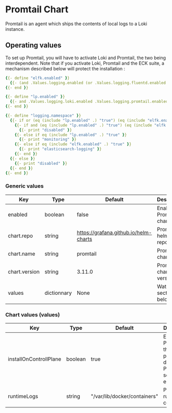 # Promtail Chart

Promtail is an agent which ships the contents of local logs to a Loki instance.

## Operating values

To set up Promtail, you will have to activate Loki and Promtail, the two being interdependent. Note that if you activate Loki, Promtail and the ECK suite, a mechanism described below will protect the installation :

```yaml
{{- define "elfk.enabled" }}
  {{- (and .Values.logging.enabled (or .Values.logging.fluentd.enabled .Values.logging.logstash.enabled) .Values.logging.eck.enabled) }}
{{- end }}

{{- define "lp.enabled" }}
  {{- and .Values.logging.loki.enabled .Values.logging.promtail.enabled .Values.logging.enabled }}
{{- end }}

{{- define "logging.namespace" }}
  {{- if or (eq (include "lp.enabled" .) "true") (eq (include "elfk.enabled" .) "true") }}
    {{- if and (eq (include "lp.enabled" .) "true") (eq (include "elfk.enabled" .) "true") }}
      {{- print "disabled" }}
    {{- else if eq (include "lp.enabled" .) "true" }}
      {{- print "monitoring" }}
    {{- else if eq (include "elfk.enabled" .) "true" }}
      {{- print "elasticsearch-logging" }}
    {{- end }}
  {{- else }}
    {{- print "disabled" }}
  {{- end }}
{{- end }}
```

### Generic values

| Key | Type | Default | Description |
|-----|------|---------|-------------|
| enabled | boolean | false | Enable Promtail chart |
| chart.repo | string | <https://grafana.github.io/helm-charts> | Promtail helm repository |
| chart.name | string | promtail | Promtail chart name |
| chart.version | string | 3.11.0 | Promtail chart version |
| values | dictionnary | None | Watch section below |

### Chart values (values)

| Key | Type | Default | Description |
|-----|------|---------|-------------|
| installOnControllPlane | boolean | true | Enable Promtail on the controll plane, by default Prometheus scraping is enabled |
| runtimeLogs | string | "/var/lib/docker/containers" | Path to runtime containers |
